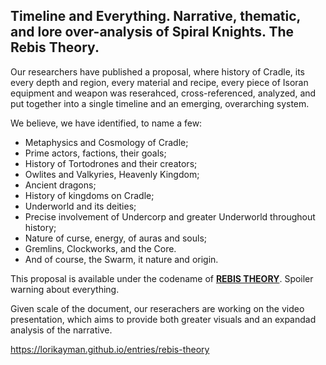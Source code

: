 ## Timeline and Everything. Narrative, thematic, and lore over-analysis of Spiral Knights. The Rebis Theory.

Our researchers have published a proposal, where history of Cradle, its every depth and region, every material and recipe, every piece of Isoran equipment and weapon was reserahced, cross-referenced, analyzed, and put together into a single timeline and an emerging, overarching system.

We believe, we have identified, to name a few:

- Metaphysics and Cosmology of Cradle;
- Prime actors, factions, their goals;
- History of Tortodrones and their creators;
- Owlites and Valkyries, Heavenly Kingdom;
- Ancient dragons;
- History of kingdoms on Cradle;
- Underworld and its deities;
- Precise involvement of Undercorp and greater Underworld throughout history;
- Nature of curse, energy, of auras and souls;
- Gremlins, Clockworks, and the Core.
- And of course, the Swarm, it nature and origin.

This proposal is available under the codename of [**REBIS THEORY**](https://lorikayman.github.io/entries/rebis-theory). Spoiler warning about everything.

Given scale of the document, our reserachers are working on the video presentation, which aims to provide both greater visuals and an expandad analysis of the narrative.

https://lorikayman.github.io/entries/rebis-theory
